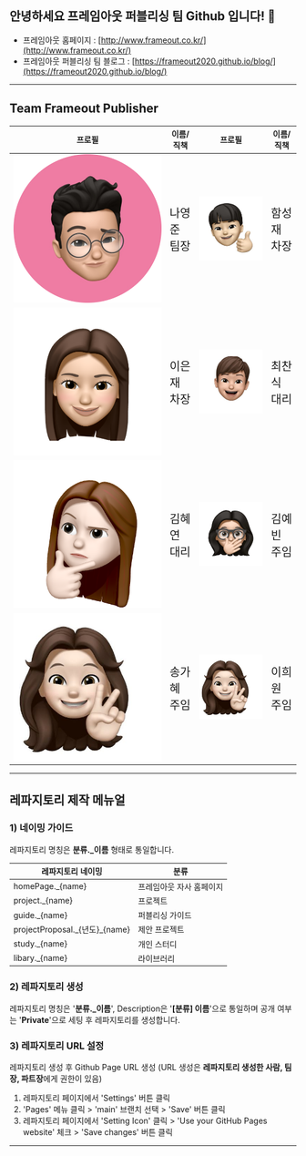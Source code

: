 ## 안녕하세요 프레임아웃 퍼블리싱 팀 Github 입니다! 👋

- 프레임아웃 홈페이지 : [http://www.frameout.co.kr/](http://www.frameout.co.kr/)
- 프레임아웃 퍼블리싱 팀 블로그 : [https://frameout2020.github.io/blog/](https://frameout2020.github.io/blog/)

---

## Team Frameout Publisher

<table>
    <thead>
        <tr>
            <th>프로필</th>
            <th>이름/직책</th>
            <th>프로필</th>
            <th>이름/직책</th>
        </tr>
    </thead>
    <tbody>
        <tr>
            <td>
              <img src="./img/나영준.png"  />
            </td>
            <td>
              <span style="margin-top:10px;font-size:20px;">나영준 팀장</span>
            </td>
            <td>
              <img src="./img/함성재.jpg"  />
            </td>
            <td>
              <span style="margin-top:10px;font-size:20px;">함성재 차장</span>
            </td>
        </tr>
        <tr>
            <td>
              <img src="./img/이은재.png"  />
            </td>
            <td>
              <span style="margin-top:10px;font-size:20px;">이은재 차장</span>
            </td>
            <td>
              <img src="./img/최찬식.jpg"  />
            </td>
            <td>
              <span style="margin-top:10px;font-size:20px;">최찬식 대리</span>
            </td>
        </tr>
        <tr>
            <td>
              <img src="./img/김혜연.png"  />
            </td>
            <td>
              <span style="margin-top:10px;font-size:20px;">김혜연 대리</span>
            </td>
            <td>
              <img src="./img/김예빈.jpeg"  />
            </td>
            <td>
              <span style="margin-top:10px;font-size:20px;">김예빈 주임</span>
            </td>
        </tr>
         <tr>
            <td>
              <img src="./img/이희원.jpg"  />
            </td>
            <td>
              <span style="margin-top:10px;font-size:20px;">송가혜 주임</span>
            </td>
            <td>
              <img src="./img/이희원.jpg"  />
            </td>
            <td>
              <span style="margin-top:10px;font-size:20px;">이희원 주임</span>
            </td>
        </tr>
    </tbody>
</table>

---

## 레파지토리 제작 메뉴얼

### 1) 네이밍 가이드

레파지토리 명칭은 **분류.\_이름** 형태로 통일합니다.

<table>
    <thead>
        <tr>
            <th>레파지토리 네이밍</th>
            <th>분류</th>
        </tr>
    </thead>
    <tbody>
        <tr>
            <td>homePage._{name}</td>
            <td>프레임아웃 자사 홈페이지</td>
        </tr>
        <tr>
            <td>project._{name}</td>
            <td>프로젝트</td>
        </tr>
        <tr>
            <td>guide._{name}</td>
            <td>퍼블리싱 가이드</td>
        </tr>
        <tr>
            <td>projectProposal._{년도}_{name}</td>
            <td>제안 프로젝트</td>
        </tr>
        <tr>
            <td>study._{name}</td>
            <td>개인 스터디</td>
        </tr>
         <tr>
            <td>libary._{name}</td>
            <td>라이브러리</td>
        </tr>
    </tbody>
</table>

### 2) 레파지토리 생성

레파지토리 명칭은 '**분류.\_이름**', Description은 '**[분류] 이름**'으로 통일하며 공개 여부는 '**Private**'으로 세팅 후 레파지토리를 생성합니다.

### 3) 레파지토리 URL 설정

레파지토리 생성 후 Github Page URL 생성 (URL 생성은 **레파지토리 생성한 사람, 팀장, 파트장**에게 권한이 있음)

1. 레파지토리 페이지에서 'Settings' 버튼 클릭
2. 'Pages' 메뉴 클릭 > 'main' 브랜치 선택 > 'Save' 버튼 클릭
3. 레파지토리 페이지에서 'Setting Icon' 클릭 > 'Use your GitHub Pages website' 체크 > 'Save changes' 버튼 클릭

---

<!--
**Here are some ideas to get you started:**

🙋‍♀️ A short introduction - what is your organization all about?
🌈 Contribution guidelines - how can the community get involved?
👩‍💻 Useful resources - where can the community find your docs? Is there anything else the community should know?
🍿 Fun facts - what does your team eat for breakfast?
🧙 Remember, you can do mighty things with the power of [Markdown](https://docs.github.com/github/writing-on-github/getting-started-with-writing-and-formatting-on-github/basic-writing-and-formatting-syntax)
-->
